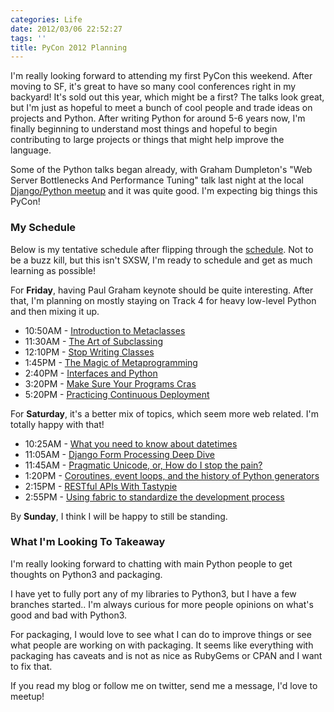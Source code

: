 ```yaml
---
categories: Life
date: 2012/03/06 22:52:27
tags: ''
title: PyCon 2012 Planning
---
```

    
I'm really looking forward to attending my first PyCon this weekend. After
moving to SF, it's great to have so many cool conferences right in my backyard!
It's sold out this year, which might be a first? The talks look great, but I'm
just as hopeful to meet a bunch of cool people and trade ideas on projects and
Python. After writing Python for around 5-6 years now, I'm finally beginning to
understand most things and hopeful to begin contributing to large projects or
things that might help improve the language.

Some of the Python talks began already, with Graham Dumpleton's "Web Server
Bottlenecks And Performance Tuning" talk last night at the local [Django/Python
meetup][1] and it was quite good. I'm expecting big things this PyCon!

### My Schedule

Below is my tentative schedule after flipping through the [schedule][2]. Not to
be a buzz kill, but this isn't SXSW, I'm ready to schedule and get as much
learning as possible!

For **Friday**, having Paul Graham keynote should be quite interesting. After
that, I'm planning on mostly staying on Track 4 for heavy low-level Python and
then mixing it up.

* 10:50AM - [Introduction to Metaclasses][3]
* 11:30AM - [The Art of Subclassing][4]
* 12:10PM - [Stop Writing Classes][5]
* 1:45PM - [The Magic of Metaprogramming][6]
* 2:40PM - [Interfaces and Python][7]
* 3:20PM - [Make Sure Your Programs Cras][8]
* 5:20PM - [Practicing Continuous Deployment][9]

For **Saturday**, it's a better mix of topics, which seem more web related. I'm
totally happy with that!

* 10:25AM - [What you need to know about datetimes][10]
* 11:05AM - [Django Form Processing Deep Dive][11]
* 11:45AM - [Pragmatic Unicode, or, How do I stop the pain?][12]
* 1:20PM - [Coroutines, event loops, and the history of Python generators][13]
* 2:15PM - [RESTful APIs With Tastypie][14]
* 2:55PM - [Using fabric to standardize the development process][15]

By **Sunday**, I think I will be happy to still be standing.

### What I'm Looking To Takeaway

I'm really looking forward to chatting with main Python people to get thoughts
on Python3 and packaging. 

I have yet to fully port any of my libraries to Python3, but I have a few
branches started.. I'm always curious for more people opinions on what's good
and bad with Python3.

For packaging, I would love to see what I can do to improve things or see what
people are working on with packaging. It seems like everything with packaging
has caveats and is not as nice as RubyGems or CPAN and I want to fix that.

If you read my blog or follow me on twitter, send me a message, I'd love to
meetup!


[1]: http://www.meetup.com/sfpython/events/54525922/
[2]: https://us.pycon.org/2012/schedule/
[3]: https://us.pycon.org/2012/schedule/presentation/64/
[4]: https://us.pycon.org/2012/schedule/presentation/399/
[5]: https://us.pycon.org/2012/schedule/presentation/352/
[6]: https://us.pycon.org/2012/schedule/presentation/45/
[7]: https://us.pycon.org/2012/schedule/presentation/126/
[8]: https://us.pycon.org/2012/schedule/presentation/114/
[9]: https://us.pycon.org/2012/schedule/presentation/12/
[10]: https://us.pycon.org/2012/schedule/presentation/255/
[11]: https://us.pycon.org/2012/schedule/presentation/420/
[12]: https://us.pycon.org/2012/schedule/presentation/141/
[13]: https://us.pycon.org/2012/schedule/presentation/104/
[14]: https://us.pycon.org/2012/schedule/presentation/61/
[15]: https://us.pycon.org/2012/schedule/presentation/25/
